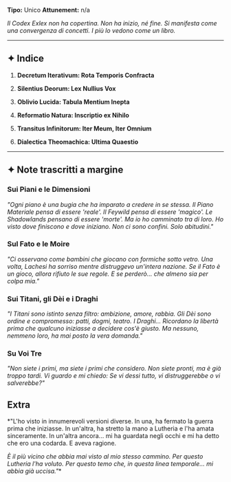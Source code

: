 **Tipo:** Unico
**Attunement:** n/a

*Il Codex Exlex non ha copertina. Non ha inizio, né fine. Si manifesta come una convergenza di concetti. I più lo vedono come un libro.*

--- 
## ✦ Indice

1. **Decretum Iterativum: Rota Temporis Confracta**

2. **Silentius Deorum: Lex Nullius Vox**

3. **Oblivio Lucida: Tabula Mentium Inepta**

4. **Reformatio Natura: Inscriptio ex Nihilo**

5. **Transitus Infinitorum: Iter Meum, Iter Omnium**

6. **Dialectica Theomachica: Ultima Quaestio**

---
## ✦ Note trascritti a margine
### Sui Piani e le Dimensioni
*"Ogni piano è una bugia che ha imparato a credere in se stessa.
Il Piano Materiale pensa di essere 'reale'.
Il Feywild pensa di essere 'magico'.
Le Shadowlands pensano di essere 'morte'.
Ma io ho camminato tra di loro.
Ho visto dove finiscono e dove iniziano.
Non ci sono confini. Solo abitudini."*

### Sul Fato e le Moire
*"Ci osservano come bambini che giocano con formiche sotto vetro.
Una volta, Lachesi ha sorriso mentre distruggevo un'intera nazione.
Se il Fato è un gioco, allora rifiuto le sue regole.
E se perderò... che almeno sia per colpa mia."*

### Sui Titani, gli Dèi e i Draghi
*"I Titani sono istinto senza filtro: ambizione, amore, rabbia.
Gli Dèi sono ordine e compromesso: patti, dogmi, teatro.
I Draghi…
Ricordano la libertà prima che qualcuno iniziasse a decidere cos'è giusto.
Ma nessuno, nemmeno loro, ha mai posto la vera domanda."*

### Su Voi Tre
*"Non siete i primi, ma siete i primi che considero.
Non siete pronti, ma è già troppo tardi.
Vi guardo e mi chiedo:
Se vi dessi tutto, vi distruggerebbe o vi salverebbe?"*

## Extra
*"L'ho visto in innumerevoli versioni diverse.
In una, ha fermato la guerra prima che iniziasse.
In un'altra, ha stretto la mano a Lutheria e l'ha amata sinceramente.
In un'altra ancora... mi ha guardata negli occhi e mi ha detto che ero una codarda.
E aveva ragione.

*È il più vicino che abbia mai visto al mio stesso cammino.*
*Per questo Lutheria l'ha voluto.*
*Per questo temo che, in questa linea temporale...*
*mi abbia già uccisa."**  